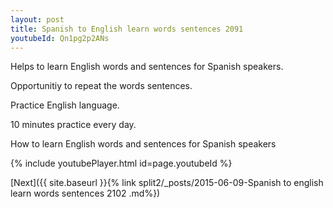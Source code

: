 ```yaml
---
layout: post
title: Spanish to English learn words sentences 2091 
youtubeId: Qn1pg2p2ANs
---
```

 
 
Helps to learn English words and sentences for Spanish speakers.

Opportunitiy to repeat the words sentences. 

Practice English language. 
 
10 minutes practice every day. 
 
How to learn English words and sentences for Spanish speakers 
 
{% include youtubePlayer.html id=page.youtubeId %}
 
 
[Next]({{ site.baseurl }}{% link  split2/_posts/2015-06-09-Spanish to english learn words sentences 2102 .md%})
 
